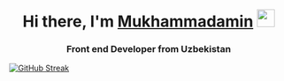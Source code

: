 <h1 align="center">Hi there, I'm <a href="https://daniilshat.ru/" target="_blank">Mukhammadamin</a> 
<img src="https://github.com/blackcater/blackcater/raw/main/images/Hi.gif" height="32"/></h1>
<h3 align="center">Front end Developer from Uzbekistan </h3>


[![GitHub Streak](http://github-readme-streak-stats.herokuapp.com?user=Mukhammad-amin-ai&theme=dark)](https://git.io/streak-stats)
